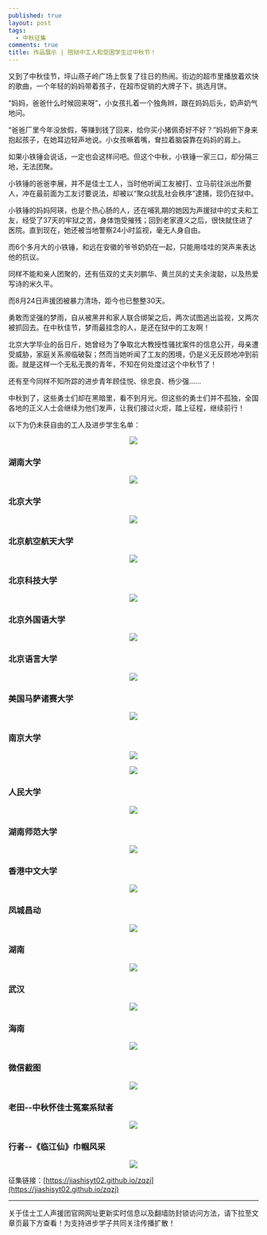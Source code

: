 ```yaml
---
published: true
layout: post
tags:
  - 中秋征集
comments: true
title: 作品展示 | 陪狱中工人和受困学生过中秋节！
---
```



又到了中秋佳节，坪山燕子岭广场上恢复了往日的热闹。街边的超市里播放着欢快的歌曲，一个年轻的妈妈带着孩子，在超市促销的大牌子下，挑选月饼。

“妈妈，爸爸什么时候回来呀”，小女孩扎着一个独角辫，跟在妈妈后头，奶声奶气地问。

“爸爸厂里今年没放假，等赚到钱了回来，给你买小猪佩奇好不好？”妈妈俯下身来抱起孩子，在她耳边轻声地说。小女孩噘着嘴，耷拉着脑袋靠在妈妈的肩上。

如果小铁锤会说话，一定也会这样问吧。但这个中秋，小铁锤一家三口，却分隔三地，无法团聚。

小铁锤的爸爸李展，并不是佳士工人，当时他听闻工友被打、立马前往派出所要人，冲在最前面为工友讨要说法，却被以“聚众扰乱社会秩序”逮捕，现仍在狱中。

小铁锤的妈妈阿瑛，也是个热心肠的人，还在哺乳期的她因为声援狱中的丈夫和工友，经受了37天的牢狱之苦，身体饱受摧残；回到老家遵义之后，很快就住进了医院。直到现在，她还被当地警察24小时监视，毫无人身自由。

而6个多月大的小铁锤，和远在安徽的爷爷奶奶在一起，只能用哇哇的哭声来表达他的抗议。

同样不能和亲人团聚的，还有伍双的丈夫刘鹏华、黄兰凤的丈夫余浚聪，以及热爱写诗的米久平。

而8月24日声援团被暴力清场，距今也已整整30天。

勇敢而坚强的梦雨，自从被黑井和家人联合绑架之后，两次试图逃出监视，又两次被抓回去。在中秋佳节，梦雨最挂念的人，是还在狱中的工友啊！

北京大学毕业的岳日斤，她曾经为了争取北大教授性骚扰案件的信息公开，母亲遭受威胁，家庭关系濒临破裂；然而当她听闻了工友的困境，仍是义无反顾地冲到前面。就是这样一个无私无畏的青年，不知在何处度过这个中秋节了！

还有至今同样不知所踪的进步青年顾佳悦、徐忠良、杨少强……

中秋到了，这些勇士们却在黑暗里，看不到月光。但这些的勇士们并不孤独，全国各地的正义人士会继续为他们发声，让我们接过火炬，踏上征程，继续前行！ 

以下为仍未获自由的工人及进步学生名单：

<p align="center"> <img src="http://api.superbed.cn/pic/5ba8eb799dc6d632e1ab44f3"> </p>



### 湖南大学
<p align="center"> <img src="https://i.loli.net/2018/09/24/5ba8cca30d8e7.jpg"> </p>

### 北京大学
<p align="center"> <img src="https://i.loli.net/2018/09/24/5ba8ccf2b58c4.jpg"> </p>

### 北京航空航天大学
<p align="center"> <img src="https://i.loli.net/2018/09/24/5ba8cd1de6f15.jpg"> </p>

### 北京科技大学
<p align="center"> <img src="http://api.superbed.cn/pic/5ba8cd759dc6d632e1ab44a7"> </p>

### 北京外国语大学
<p align="center"> <img src="https://i.loli.net/2018/09/24/5ba8cdea6c03c.jpg"> </p>

### 北京语言大学
<p align="center"> <img src="https://i.loli.net/2018/09/24/5ba8ce24bff8d.jpg"> </p>

### 美国马萨诸赛大学
<p align="center"> <img src="https://i.loli.net/2018/09/24/5ba8ce4435f39.jpg"> </p>

### 南京大学
<p align="center"> <img src="https://i.loli.net/2018/09/24/5ba8cea1e4fc9.jpg"> </p>

<p align="center"> <img src="https://i.loli.net/2018/09/24/5ba8e348413eb.png"> </p>

### 人民大学
<p align="center"> <img src="https://i.loli.net/2018/09/24/5ba8cec56bde5.jpg"> </p>

### 湖南师范大学
<p align="center"> <img src="https://i.loli.net/2018/09/24/5ba8e30392fd2.png"> </p>

### 香港中文大学
<p align="center"> <img src="https://i.loli.net/2018/09/24/5ba8e3ebb122e.jpg"> </p>

### 凤城昌动
<p align="center"> <img src="https://i.loli.net/2018/09/24/5ba8e42b957b9.png"> </p>

### 湖南
<p align="center"> <img src="https://i.loli.net/2018/09/24/5ba8e44eddaa1.jpg"> </p>

### 武汉
<p align="center"> <img src="https://i.loli.net/2018/09/24/5ba8e56ab5234.jpg"> </p>

### 海南
<p align="center"> <img src="https://i.loli.net/2018/09/24/5ba8e5c8cacc8.jpg"> </p>

### 微信截图
<p align="center"> <img src="https://ww1.sinaimg.cn/large/005YhI8igy1fvky16faw6j308l0c60x6"> </p>


### 老田--中秋怀佳士冤案系狱者
<p align="center"> <img src="https://ww1.sinaimg.cn/large/005YhI8igy1fvky2h6jcij31hc0u0npd"> </p>

### 行者--《临江仙》巾帼风采
<p align="center"> <img src="http://api.superbed.cn/pic/5ba8e5029dc6d632e1ab44ee"> </p>


征集链接：[https://jiashisyt02.github.io/zqzj](https://jiashisyt02.github.io/zqzj)



---
关于佳士工人声援团官网网址更新实时信息以及翻墙防封锁访问方法，请下拉至文章页最下方查看！为支持进步学子共同关注传播扩散！
